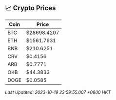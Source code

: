 ## 📈 Crypto Prices

| Coin | Price |
| ---- | ----- |
| BTC | $28698.4207 |
| ETH | $1561.7631 |
| BNB | $210.6251 |
| CRV | $0.4156 |
| ARB | $0.7771 |
| OKB | $44.3833 |
| DOGE | $0.0585 |

_Last Updated: 2023-10-19 23:59:55.007 +0800 HKT_